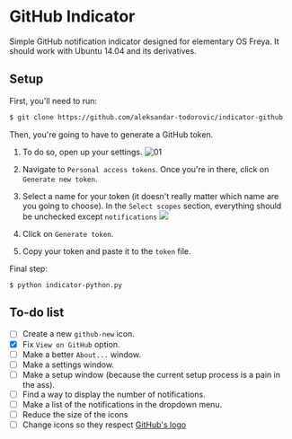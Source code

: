 # GitHub Indicator

Simple GitHub notification indicator designed for elementary OS Freya. It should work with Ubuntu 14.04 and its derivatives.

## Setup

First, you'll need to run:

```bash
$ git clone https://github.com/aleksandar-todorovic/indicator-github
```

Then, you're going to have to generate a GitHub token.

1. To do so, open up your settings.
![01](https://r3bl.me/apps/img/indicator-github/01.png)

2. Navigate to `Personal access tokens`. Once you're in there, click on `Generate new token`.

3. Select a name for your token (it doesn't really matter which name are you going to choose). In the `Select scopes` section, everything should be unchecked except `notifications`
![](https://r3bl.me/apps/img/indicator-github/02.png)

4. Click on `Generate token`.

5. Copy your token and paste it to the `token` file.

Final step:

    $ python indicator-python.py

## To-do list

* [ ] Create a new `github-new` icon.
* [x] Fix `View on GitHub` option.
* [ ] Make a better `About...` window.
* [ ] Make a settings window.
* [ ] Make a setup window (because the current setup process is a pain in the ass).
* [ ] Find a way to display the number of notifications.
* [ ] Make a list of the notifications in the dropdown menu.
* [ ] Reduce the size of the icons
* [ ] Change icons so they respect [GitHub's logo](https://github.com/logos)
